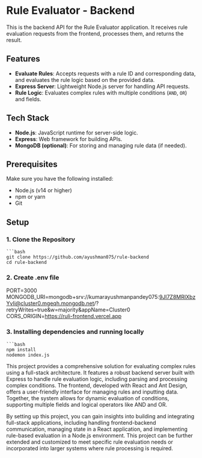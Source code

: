 # Rule Evaluator - Backend

This is the backend API for the Rule Evaluator application. It receives rule evaluation requests from the frontend, processes them, and returns the result.

## Features

- **Evaluate Rules**: Accepts requests with a rule ID and corresponding data, and evaluates the rule logic based on the provided data.
- **Express Server**: Lightweight Node.js server for handling API requests.
- **Rule Logic**: Evaluates complex rules with multiple conditions (`AND`, `OR`) and fields.

## Tech Stack

- **Node.js**: JavaScript runtime for server-side logic.
- **Express**: Web framework for building APIs.
- **MongoDB (optional)**: For storing and managing rule data (if needed).

## Prerequisites

Make sure you have the following installed:
- Node.js (v14 or higher)
- npm or yarn
- Git

## Setup

### 1. Clone the Repository
    ```bash
    git clone https://github.com/ayushman075/rule-backend
    cd rule-backend

### 2. Create .env file
PORT=3000
MONGODB_URI=mongodb+srv://kumarayushmanpandey075:9Jl7Z8MRIXbzYvIi@cluster0.mgeqh.mongodb.net/?retryWrites=true&w=majority&appName=Cluster0
CORS_ORIGIN=https://ruli-frontend.vercel.app

### 3. Installing dependencies and running locally
    ```bash
    npm install
    nodemon index.js

This project provides a comprehensive solution for evaluating complex rules using a full-stack architecture. It features a robust backend server built with Express to handle rule evaluation logic, including parsing and processing complex conditions. The frontend, developed with React and Ant Design, offers a user-friendly interface for managing rules and inputting data. Together, the system allows for dynamic evaluation of conditions, supporting multiple fields and logical operators like AND and OR.

By setting up this project, you can gain insights into building and integrating full-stack applications, including handling frontend-backend communication, managing state in a React application, and implementing rule-based evaluation in a Node.js environment. This project can be further extended and customized to meet specific rule evaluation needs or incorporated into larger systems where rule processing is required.
